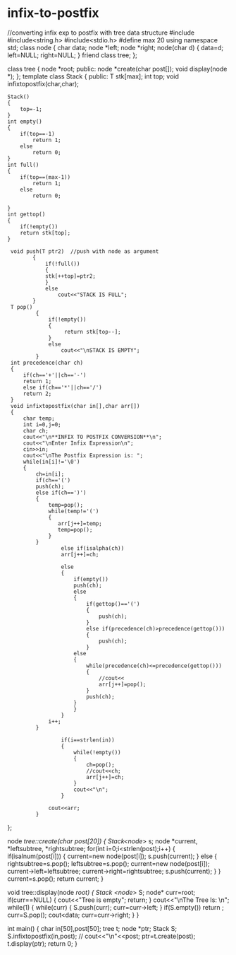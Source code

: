 # infix-to-postfix
//converting infix exp to postfix with tree data structure
#include<iostream>
#include<string.h>
#include<stdio.h>
#define max 20
using namespace std;
class node
{
    char data;
    node *left;
    node *right;
    node(char d)
    {
        data=d;
        left=NULL;
        right=NULL;
    }
    friend class tree;
};

class tree
{
    node *root;
public:
    node *create(char post[]);
    void display(node *);
};
template<class T>
class Stack
{
public:
     T stk[max];
    int top;
    void infixtopostfix(char,char);

    Stack()
    {
        top=-1;
    }
    int empty()
    {
        if(top==-1)
            return 1;
        else
            return 0;
    }
    int full()
    {
        if(top==(max-1))
            return 1;
        else
            return 0;

    }
    int gettop()
    {
        if(!empty())
        return stk[top];
    }

     void push(T ptr2)  //push with node as argument
            {
                if(!full())
                {
                stk[++top]=ptr2;
                }
                else
                    cout<<"STACK IS FULL";
            }
     T pop()
             {
                 if(!empty())
                 {
                      return stk[top--];
                 }
                 else
                     cout<<"\nSTACK IS EMPTY";
             }
     int precedence(char ch)
     {
         if(ch=='+'||ch=='-')
         return 1;
         else if(ch=='*'||ch=='/')
         return 2;
     }
     void infixtopostfix(char in[],char arr[])
     {
         char temp;
         int i=0,j=0;
         char ch;
         cout<<"\n**INFIX TO POSTFIX CONVERSION**\n";
         cout<<"\nEnter Infix Expression\n";
         cin>>in;
         cout<<"\nThe Postfix Expression is: ";
         while(in[i]!='\0')
         {
        	 ch=in[i];
        	 if(ch=='(')
        	 push(ch);
        	 else if(ch==')')
        	 {
        		 temp=pop();
        		 while(temp!='(')
        		 {
        	        arr[j++]=temp;
        		    temp=pop();
        		 }
        	 }
        	         else if(isalpha(ch))
        	         arr[j++]=ch;

        	         else
        	         {
        	             if(empty())
        	             push(ch);
        	             else
        	             {
        	                 if(gettop()=='(')
        	                 {
        	                     push(ch);
        	                 }
        	                 else if(precedence(ch)>precedence(gettop()))
        	                 {
        	                     push(ch);
        	                 }
        	             else
        	             {
        	                 while(precedence(ch)<=precedence(gettop()))
        	                 {
        	                     //cout<<
        	                     arr[j++]=pop();
        	                 }
        	                 push(ch);
        	             }
        	             }
        	         }
        	     i++;
        	 }

        	         if(i==strlen(in))
        	         {
        	             while(!empty())
        	             {
        	                 ch=pop();
        	                 //cout<<ch;
        	                 arr[j++]=ch;
        	             }
        	             cout<<"\n";
        	         }

        	     cout<<arr;
        	 }
};

node *tree::create(char post[20])
{
    Stack<node*> s;
    node *current, *leftsubtree, *rightsubtree;
    for(int i=0;i<strlen(post);i++)
    {
        if(isalnum(post[i]))
        {
            current=new node(post[i]);
            s.push(current);
        }
        else
        {
            rightsubtree=s.pop();
            leftsubtree=s.pop();
            current=new node(post[i]);
            current->left=leftsubtree;
            current->right=rightsubtree;
            s.push(current);
        }
    }
    current=s.pop();
    return current;
}

void tree::display(node *root)
{
    Stack <node*> S;
        node* curr=root;
        if(curr==NULL)
        {
            cout<<"Tree is empty";
            return;
        }
        cout<<"\nThe Tree Is: \n";
        while(1)
        {
            while(curr)
            {
                S.push(curr);
                curr=curr->left;
            }
            if(S.empty())
                return ;
            curr=S.pop();
            cout<<curr->data;
            curr=curr->right;
        }
}

int main()
{
    char in[50],post[50];
    tree t;
    node *ptr;
    Stack <char> S;
    S.infixtopostfix(in,post);
   // cout<<"\n"<<post;
    ptr=t.create(post);
    t.display(ptr);
return 0;
}
